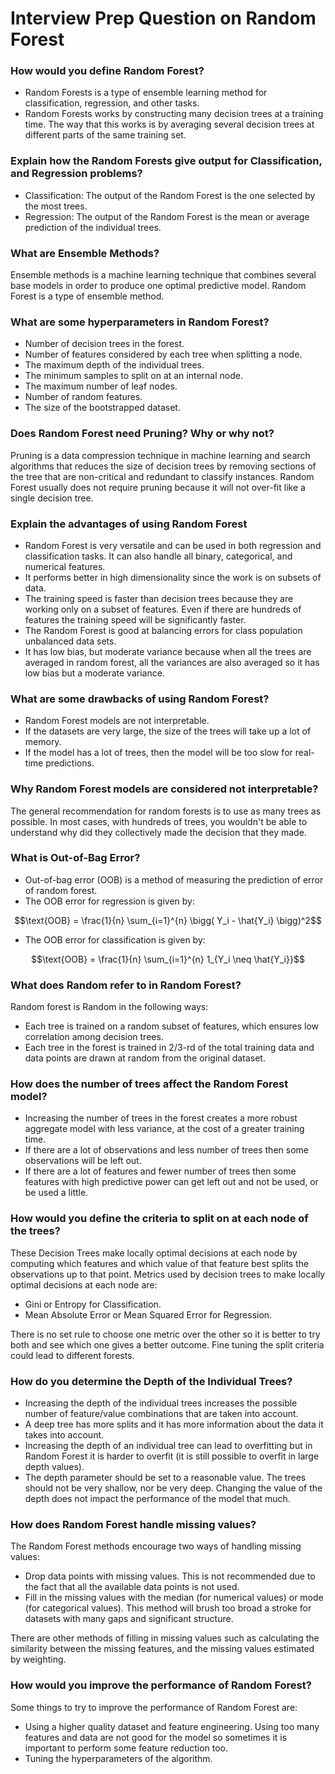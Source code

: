 # Interview Prep Question on Random Forest

### How would you define Random Forest? 
* Random Forests is a type of ensemble learning method for classification, regression, and other tasks.
* Random Forests works by constructing many decision trees at a training time. The way that this works is by averaging several decision trees at different parts of the same training set.

### Explain how the Random Forests give output for Classification, and Regression problems?  
* Classification: The output of the Random Forest is the one selected by the most trees.
* Regression: The output of the Random Forest is the mean or average prediction of the individual trees.

### What are Ensemble Methods? 
Ensemble methods is a machine learning technique that combines several base models in order to produce one optimal predictive model. Random Forest is a type of ensemble method.

### What are some hyperparameters in Random Forest?  
* Number of decision trees in the forest.
* Number of features considered by each tree when splitting a node.
* The maximum depth of the individual trees.
* The minimum samples to split on at an internal node.
* The maximum number of leaf nodes.
* Number of random features.
* The size of the bootstrapped dataset.

### Does Random Forest need Pruning? Why or why not?  
Pruning is a data compression technique in machine learning and search algorithms that reduces the size of decision trees by removing sections of the tree that are non-critical and redundant to classify instances. Random Forest usually does not require pruning because it will not over-fit like a single decision tree.

###  Explain the advantages of using Random Forest  
* Random Forest is very versatile and can be used in both regression and classification tasks. It can also handle all binary, categorical, and numerical features.
* It performs better in high dimensionality since the work is on subsets of data.
* The training speed is faster than decision trees because they are working only on a subset of features. Even if there are hundreds of features the training speed will be significantly faster.
* The Random Forest is good at balancing errors for class population unbalanced data sets.
* It has low bias, but moderate variance because when all the trees are averaged in random forest, all the variances are also averaged so it has low bias but a moderate variance.

### What are some drawbacks of using Random Forest?  
* Random Forest models are not interpretable.
* If the datasets are very large, the size of the trees will take up a lot of memory.
* If the model has a lot of trees, then the model will be too slow for real-time predictions.

### Why Random Forest models are considered not interpretable?  
The general recommendation for random forests is to use as many trees as possible. In most cases, with hundreds of trees, you wouldn't be able to understand why did they collectively made the decision that they made.

### What is Out-of-Bag Error?  
* Out-of-bag error (OOB) is a method of measuring the prediction of error of random forest.
* The OOB error for regression is given by:
```math
\text{OOB} = \frac{1}{n} \sum_{i=1}^{n} \bigg( Y_i - \hat{Y_i} \bigg)^2
```
* The OOB error for classification is given by:
```math
\text{OOB} = \frac{1}{n} \sum_{i=1}^{n} 1_{Y_i \neq \hat{Y_i}}
```

### What does Random refer to in Random Forest?  
Random forest is Random in the following ways:
* Each tree is trained on a random subset of features, which ensures low correlation among decision trees.
* Each tree in the forest is trained in 2/3-rd of the total training data and data points are drawn at random from the original dataset.

### How does the number of trees affect the Random Forest model?  
* Increasing the number of trees in the forest creates a more robust aggregate model with less variance, at the cost of a greater training time.
* If there are a lot of observations and less number of trees then some observations will be left out.
* If there are a lot of features and fewer number of trees then some features with high predictive power can get left out and not be used, or be used a little.

### How would you define the criteria to split on at each node of the trees?  
These Decision Trees make locally optimal decisions at each node by computing which features and which value of that feature best splits the observations up to that point. Metrics used by decision trees to make locally optimal decisions at each node are:
* Gini or Entropy for Classification.
* Mean Absolute Error or Mean Squared Error for Regression.

There is no set rule to choose one metric over the other so it is better to try both and see which one gives a better outcome. Fine tuning the split criteria could lead to different forests.

### How do you determine the Depth of the Individual Trees?  
* Increasing the depth of the individual trees increases the possible number of feature/value combinations that are taken into account.
* A deep tree has more splits and it has more information about the data it takes into account.
* Increasing the depth of an individual tree can lead to overfitting but in Random Forest it is harder to overfit (it is still possible to overfit in large depth values).
* The depth parameter should be set to a reasonable value. The trees should not be very shallow, nor be very deep. Changing the value of the depth does not impact the performance of the model that much.

### How does Random Forest handle missing values?  
The Random Forest methods encourage two ways of handling missing values:
* Drop data points with missing values. This is not recommended due to the fact that all the available data points is not used.
* Fill in the missing values with the median (for numerical values) or mode (for categorical values). This method will brush too broad a stroke for datasets with many gaps and significant structure.

There are other methods of filling in missing values such as calculating the similarity between the missing features, and the missing values estimated by weighting.

### How would you improve the performance of Random Forest?
Some things to try to improve the performance of Random Forest are:
* Using a higher quality dataset and feature engineering. Using too many features and data are not good for the model so sometimes it is important to perform some feature reduction too.
* Tuning the hyperparameters of the algorithm.